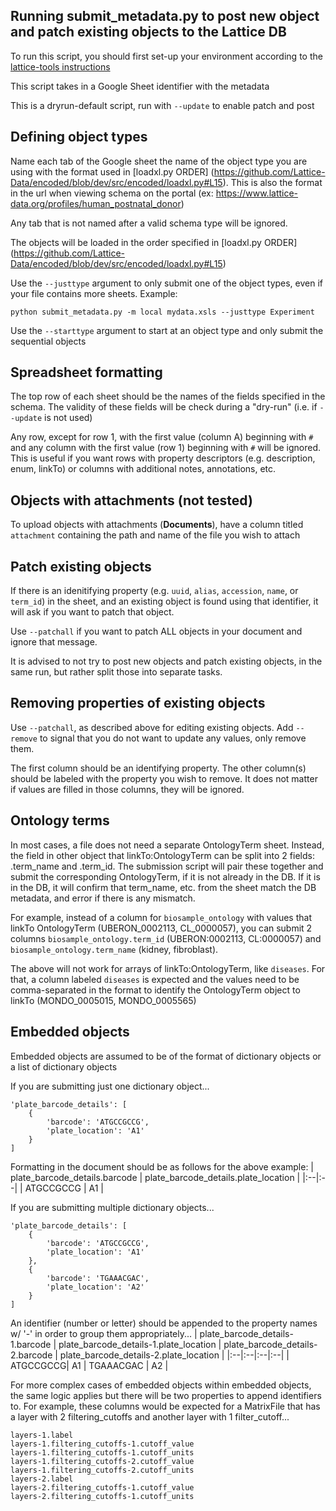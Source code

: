 Running submit_metadata.py to post new object and patch existing objects to the Lattice DB
----------------
To run this script, you should first set-up your environment according to the [lattice-tools instructions](../README.md)

This script takes in a Google Sheet identifier with the metadata

This is a dryrun-default script, run with `--update` to enable patch and post

Defining object types
----------------
Name each tab of the Google sheet the name of the object type you are using with the format used in [loadxl.py ORDER] (https://github.com/Lattice-Data/encoded/blob/dev/src/encoded/loadxl.py#L15). This is also the format in the url when viewing schema on the portal (ex: https://www.lattice-data.org/profiles/human_postnatal_donor)

Any tab that is not named after a valid schema type will be ignored.

The objects will be loaded in the order specified in [loadxl.py ORDER] (https://github.com/Lattice-Data/encoded/blob/dev/src/encoded/loadxl.py#L15)

Use the `--justtype` argument to only submit one of the object types, even if your file contains more sheets. Example:
```
python submit_metadata.py -m local mydata.xsls --justtype Experiment
```

Use the `--starttype` argument to start at an object type and only submit the sequential objects

Spreadsheet formatting
----------------
The top row of each sheet should be the names of the fields specified in the schema. The validity of these fields will be check during a "dry-run" (i.e. if `--update` is not used)

Any row, except for row 1, with the first value (column A) beginning with `#` and any column with the first value (row 1) beginning with `#` will be ignored. This is useful if you want rows with property descriptors (e.g. description, enum, linkTo) or columns with additional notes, annotations, etc.

Objects with attachments (not tested)
----------------
To upload objects with attachments (**Documents**), have a column titled `attachment` containing the path and name of the file you wish to attach

Patch existing objects
----------------
If there is an idenitifying property (e.g. `uuid`, `alias`, `accession`, `name`, or `term_id`) in the sheet, and an existing object is found using that identifier, it will ask if you want to patch that object.

Use `--patchall` if you want to patch ALL objects in your document and ignore that message.

It is advised to not try to post new objects and patch existing objects, in the same run, but rather split those into separate tasks.

Removing properties of existing objects
----------------
Use `--patchall`, as described above for editing existing objects. Add `--remove` to signal that you do not want to update any values, only remove them.

The first column should be an identifying property. The other column(s) should be labeled with the property you wish to remove. It does not matter if values are filled in those columns, they will be ignored.

Ontology terms
----------------
In most cases, a file does not need a separate OntologyTerm sheet. Instead, the field in other object that linkTo:OntologyTerm can be split into 2 fields: <property>.term_name and <property>.term_id. The submission script will pair these together and submit the corresponding OntologyTerm, if it is not already in the DB. If it is in the DB, it will confirm that term_name, etc. from the sheet match the DB metadata, and error if there is any mismatch.

For example, instead of a column for `biosample_ontology` with values that linkTo OntologyTerm (UBERON_0002113, CL_0000057), you can submit 2 columns `biosample_ontology.term_id` (UBERON:0002113, CL:0000057) and `biosample_ontology.term_name` (kidney, fibroblast).

The above will not work for arrays of linkTo:OntologyTerm, like `diseases`. For that, a column labeled `diseases` is expected and the values need to be comma-separated in the format to identify the OntologyTerm object to linkTo (MONDO_0005015, MONDO_0005565)

Embedded objects
----------------
Embedded objects are assumed to be of the format of dictionary objects or a list of dictionary objects

If you are submitting just one dictionary object...
```
'plate_barcode_details': [
	{
		'barcode': 'ATGCCGCCG',
		'plate_location': 'A1'
	}
]
```
Formatting in the document should be as follows for the above example:
| plate_barcode_details.barcode | plate_barcode_details.plate_location |
|:--|:--|
| ATGCCGCCG | A1 |

If you are submitting multiple dictionary objects...
```
'plate_barcode_details': [
	{
		'barcode': 'ATGCCGCCG',
		'plate_location': 'A1'
	},
	{
		'barcode': 'TGAAACGAC',
		'plate_location': 'A2'
	}
]
```
An identifier (number or letter) should be appended to the property names w/ '-' in order to group them appropriately...
| plate_barcode_details-1.barcode | plate_barcode_details-1.plate_location | plate_barcode_details-2.barcode | plate_barcode_details-2.plate_location |
|:--|:--|:--|:--|
| ATGCCGCCG| A1 | TGAAACGAC | A2 |

For more complex cases of embedded objects within embedded objects, the same logic applies but there will be two properties to append identifiers to. For example, these columns would be expected for a MatrixFile that has a layer with 2 filtering_cutoffs and another layer with 1 filter_cutoff...
```
layers-1.label
layers-1.filtering_cutoffs-1.cutoff_value
layers-1.filtering_cutoffs-1.cutoff_units
layers-1.filtering_cutoffs-2.cutoff_value
layers-1.filtering_cutoffs-2.cutoff_units
layers-2.label
layers-2.filtering_cutoffs-1.cutoff_value
layers-2.filtering_cutoffs-1.cutoff_units
```
